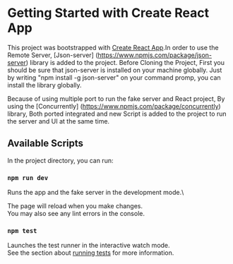# Getting Started with Create React App

This project was bootstrapped with [Create React App](https://github.com/facebook/create-react-app).In order to use the Remote Server, [Json-server] (https://www.npmjs.com/package/json-server) library is added to the project. Before Cloning the Project, First you should be sure that json-server is installed on your machine globally. 
Just by writing  "npm install -g json-server" on your command promp, you can install the library globally.

Because of using multiple port to run the fake server and React project, By using the [Concurrently] (https://www.npmjs.com/package/concurrently) library, Both ported integrated and new Script is added to the project to run the server and UI at the same time.
## Available Scripts

In the project directory, you can run:

### `npm run dev`

Runs the app and the fake server in the development mode.\

The page will reload when you make changes.\
You may also see any lint errors in the console.

### `npm test`

Launches the test runner in the interactive watch mode.\
See the section about [running tests](https://facebook.github.io/create-react-app/docs/running-tests) for more information.


